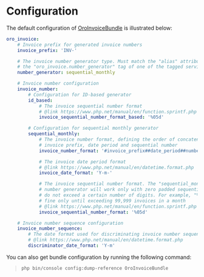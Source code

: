 <a id="bundle-docs-extensions-invoice-bundle-configuration"></a>

# Configuration

The default configuration of <a href="https://github.com/oroinc/invoice-management" target="_blank">OroInvoiceBundle</a> is illustrated below:

```yaml
oro_invoice:
    # Invoice prefix for generated invoice numbers
    invoice_prefix: 'INV-'

    # The invoice number generator type. Must match the "alias" attribute of
    # the "oro_invoice.number_generator" tag of one of the tagged services
    number_generator: sequential_monthly

    # Invoice number configuration
    invoice_number:
        # Configuration for ID-based generator
        id_based:
            # The invoice sequential number format
            # @link https://www.php.net/manual/en/function.sprintf.php
            invoice_sequential_number_format_based: '%05d'

        # Configuration for sequential monthly generator
        sequential_monthly:
            # The invoice number format, defining the order of concatenation of the
            # invoice prefix, date period and sequential number
            invoice_number_format: '#invoice_prefix##date_period##number#'

            # The invoice date period format
            # @link https://www.php.net/manual/en/datetime.format.php
            invoice_date_format: 'Y-m-'

            # The invoice sequential number format. The "sequential_monthly" invoice
            # number generator will work only with zero padded sequential numbers that
            # do not exceed a certain number of digits. For example, "%05d" will work
            # fine only until exceeding 99,999 invoices in a month
            # @link https://www.php.net/manual/en/function.sprintf.php
            invoice_sequential_number_format: '%05d'

    # Invoice number sequence configuration
    invoice_number_sequence:
        # The date format used for discriminating invoice number sequences
        # @link https://www.php.net/manual/en/datetime.format.php
        discriminator_date_format: 'Y-m'
```

You can also get bundle configuration by running the following command:

> ```bash
> php bin/console config:dump-reference OroInvoiceBundle
> ```
<!-- Frontend -->
